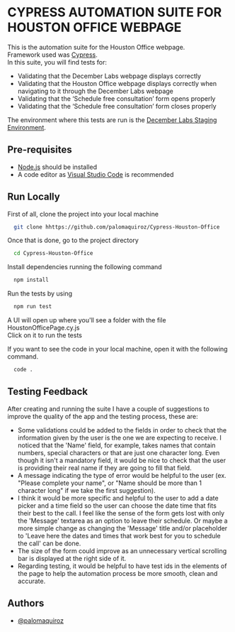 

# CYPRESS AUTOMATION SUITE FOR HOUSTON OFFICE WEBPAGE

This is the automation suite for the Houston Office webpage.  
Framework used was [Cypress](https://www.cypress.io/).  
In this suite, you will find tests for:
* Validating that the December Labs webpage displays correctly
* Validating that the Houston Office webpage displays correctly when navigating to it through the December Labs webpage
* Validating that the ‘Schedule free consultation’ form opens properly
* Validating that the ‘Schedule free consultation’ form closes properly

The environment where this tests are run is the [December Labs Staging Environment](https://inhouse.decemberlabs.com/).

## Pre-requisites

 - [Node.js](https://nodejs.org/en/) should be installed
 - A code editor as [Visual Studio Code](https://code.visualstudio.com/) is recommended

## Run Locally

First of all, clone the project into your local machine

```bash
  git clone hhttps://github.com/palomaquiroz/Cypress-Houston-Office
```

Once that is done, go to the project directory

```bash
  cd Cypress-Houston-Office
```

Install dependencies running the following command

```bash
  npm install
```

Run the tests by using

```bash
  npm run test
```

A UI will open up where you'll see a folder with the file HoustonOfficePage.cy.js  
Click on it to run the tests

If you want to see the code in your local machine, open it with the following command.

```bash
  code .
```

## Testing Feedback

After creating and running the suite I have a couple of suggestions to improve the quality of the app and the testing process, these are:
* Some validations could be added to the fields in order to check that the information given by the user is the one we are expecting to receive. I noticed that the 'Name' field, for example, takes names that contain numbers, special characters or that are just one character long. Even though it isn't a mandatory field, it would be nice to check that the user is providing their real name if they are going to fill that field.
* A message indicating the type of error would be helpful to the user (ex. "Please complete your name", or "Name should be more than 1 character long" if we take the first suggestion).
* I think it would be more specific and helpful to the user to add a date picker and a time field so the user can choose the date time that fits their best to the call. I feel like the sense of the form gets lost with only the 'Message' textarea as an option to leave their schedule. Or maybe a more simple change as changing the 'Message' title and/or placeholder to 'Leave here the dates and times that work best for you to schedule the call' can be done.
* The size of the form could improve as an unnecessary vertical scrolling bar is displayed at the right side of it.
* Regarding testing, it would be helpful to have test ids in the elements of the page to help the automation process be more smooth, clean and accurate.

## Authors

- [@palomaquiroz](https://github.com/palomaquiroz)

